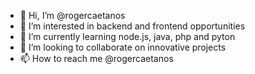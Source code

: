 - 👋 Hi, I’m @rogercaetanos
- 👀 I’m interested in backend and frontend opportunities
- 🌱 I’m currently learning node.js, java, php and pyton
- 💞️ I’m looking to collaborate on innovative projects
- 📫 How to reach me @rogercaetanos

<!---
rogercaetanos/rogercaetanos is a ✨ special ✨ repository because its `README.md` (this file) appears on your GitHub profile.
You can click the Preview link to take a look at your changes.
--->
